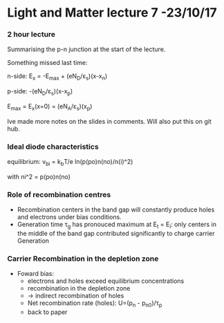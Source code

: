 # Light and Matter lecture 7 -23/10/17

### 2 hour lecture

Summarising the p-n junction at the start of the lecture.

Something missed last time:

n-side: E<sub>x</sub> = -E<sub>max</sub> + (eN<sub>D</sub>/&epsilon;<sub>s</sub>)(x-x<sub>n</sub>)

p-side: -(eN<sub>D</sub>/&epsilon;<sub>s</sub>)(x-x<sub>p</sub>)

E<sub>max</sub> = E<sub>x</sub>(x=0) = (eN<sub>A</sub>/&epsilon;<sub>s</sub>)(x<sub>p</sub>)

Ive made more notes on the slides in comments. Will also put this on git hub.

### Ideal diode characteristics

equilibrium: v<sub>bi</sub> = k<sub>b</sub>T/e ln(p(po)n(no)/n(i)^2)

with ni^2 = p(po)n(no)

### Role of recombination centres

- Recombination centers in the band gap will constantly produce holes and electrons under bias conditions.
- Generation time &tau;<sub>g</sub> has pronouced maximum at E<sub>t</sub> = E<sub>i</sub>: only centers in the middle of the band gap contributed significantly to charge carrier Generation

### Carrier Recombination in the depletion zone

- Foward bias:
    - electrons and holes exceed equilibrium concentrations
    - recombination in the depletion zone
    - -> indirect recombination of holes
    - Net recombination rate (holes): U=(p<sub>n</sub> - p<sub>n0</sub>)/&tau;<sub>p</sub>
    - back to paper
